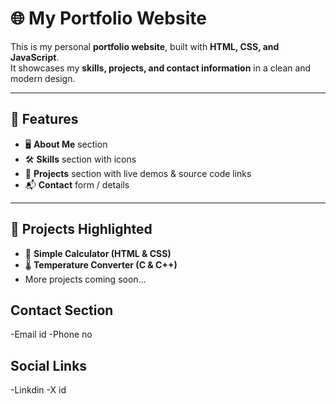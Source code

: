 # 🌐 My Portfolio Website

This is my personal **portfolio website**, built with **HTML, CSS, and JavaScript**.  
It showcases my **skills, projects, and contact information** in a clean and modern design.  

---

## 🚀 Features
- 🖥️ **About Me** section
- 🛠️ **Skills** section with icons
- 📂 **Projects** section with live demos & source code links
- 📬 **Contact** form / details

---

## 📂 Projects Highlighted
- 🔢 **Simple Calculator (HTML & CSS)**  
- 🌡️ **Temperature Converter (C & C++)**  
- More projects coming soon...

## Contact Section
 -Email id
 -Phone no

## Social Links
 -Linkdin
 -X id
